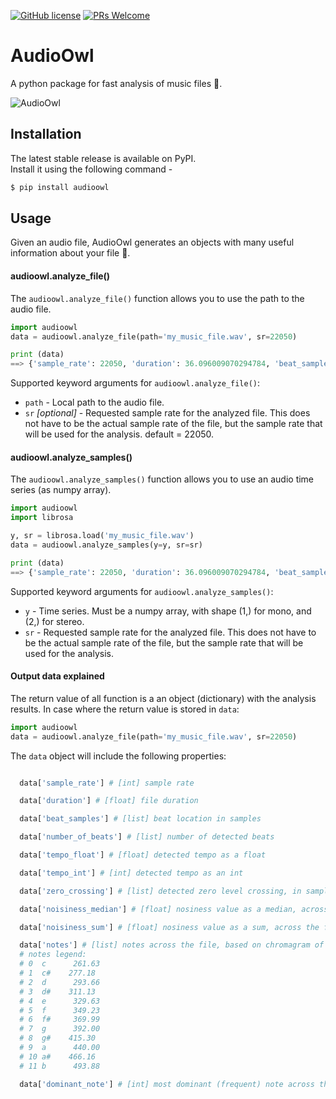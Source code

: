 
[![GitHub license](https://img.shields.io/github/license/Naereen/StrapDown.js.svg)](https://github.com/Naereen/StrapDown.js/blob/master/LICENSE)
[![PRs Welcome](https://img.shields.io/badge/PRs-welcome-brightgreen.svg?style=flat-square)](http://makeapullrequest.com)

# AudioOwl
A python package for fast analysis of music files 🎸.

![AudioOwl](Images/AudioOwl.png)

## Installation
The latest stable release is available on PyPI.  
Install it using the following command -

```bash
$ pip install audioowl
```

## Usage
Given an audio file, AudioOwl generates an objects with many useful information about your file 💪.

#### audioowl.analyze_file()
The ``audioowl.analyze_file()`` function allows you to use the path to the audio file.

```python
import audioowl
data = audioowl.analyze_file(path='my_music_file.wav', sr=22050)

print (data)
==> {'sample_rate': 22050, 'duration': 36.096009070294784, 'beat_samples': [12794, 40148, 66179, 93092, 118681, 146035, 172066, 198979, 231186, 251922, 277512, 304425, 336632, 357368, 383399, 410311, 436342, 449137, 463696, 480020, 489286, 502521, 516198, 532523, 555024, 586349, 595172, 608850, 622085, 647675, 660469, 700618, 714295, 754003], 'number_of_beats': 34, 'tempo_float': 54.853709620475506, 'tempo_int': 54, 'zero_crossing': [0.0, 0.0, 0.0, 0.0, 0.0, 0.0, 0.0, 0.0, 0.0...}
```
Supported keyword arguments for ``audioowl.analyze_file()``:
- ``path`` - Local path to the audio file.
- ``sr`` *[optional]* - Requested sample rate for the analyzed file. This does not have to be the actual sample rate of the file, but the sample rate that will be used for the analysis. default = 22050.

#### audioowl.analyze_samples()
The ``audioowl.analyze_samples()`` function allows you to use an audio time series (as numpy array).

```python
import audioowl
import librosa

y, sr = librosa.load('my_music_file.wav')
data = audioowl.analyze_samples(y=y, sr=sr)

print (data)
==> {'sample_rate': 22050, 'duration': 36.096009070294784, 'beat_samples': [12794, 40148, 66179, 93092, 118681, 146035, 172066, 198979, 231186, 251922, 277512, 304425, 336632, 357368, 383399, 410311, 436342, 449137, 463696, 480020, 489286, 502521, 516198, 532523, 555024, 586349, 595172, 608850, 622085, 647675, 660469, 700618, 714295, 754003], 'number_of_beats': 34, 'tempo_float': 54.853709620475506, 'tempo_int': 54, 'zero_crossing': [0.0, 0.0, 0.0, 0.0, 0.0, 0.0, 0.0, 0.0, 0.0...}
```
Supported keyword arguments for ``audioowl.analyze_samples()``:
- ``y`` - Time series. Must be a numpy array, with shape (1,) for mono, and (2,) for stereo.
- ``sr`` - Requested sample rate for the analyzed file. This does not have to be the actual sample rate of the file, but the sample rate that will be used for the analysis.

#### Output data explained
The return value of all function is a an object (dictionary) with the analysis results.
In case where the return value is stored in ``data``:
```python
import audioowl
data = audioowl.analyze_file(path='my_music_file.wav', sr=22050)
```
The ``data`` object will include the following properties:

```Python

  data['sample_rate'] # [int] sample rate

  data['duration'] # [float] file duration

  data['beat_samples'] # [list] beat location in samples

  data['number_of_beats'] # [list] number of detected beats

  data['tempo_float'] # [float] detected tempo as a float

  data['tempo_int'] # [int] detected tempo as an int

  data['zero_crossing'] # [list] detected zero level crossing, in samples detected

  data['noisiness_median'] # [float] nosiness value as a median, across the file

  data['noisiness_sum'] # [float] nosiness value as a sum, across the file

  data['notes'] # [list] notes across the file, based on chromagram of hop_length=512 samples.
  # notes legend:
  # 0  c	  261.63
  # 1  c#	 277.18
  # 2  d	  293.66
  # 3  d#	 311.13
  # 4  e	  329.63
  # 5  f	  349.23
  # 6  f#     369.99
  # 7  g	  392.00
  # 8  g#	 415.30
  # 9  a	  440.00
  # 10 a#	 466.16
  # 11 b	  493.88

  data['dominant_note'] # [int] most dominant (frequent) note across the file

```
